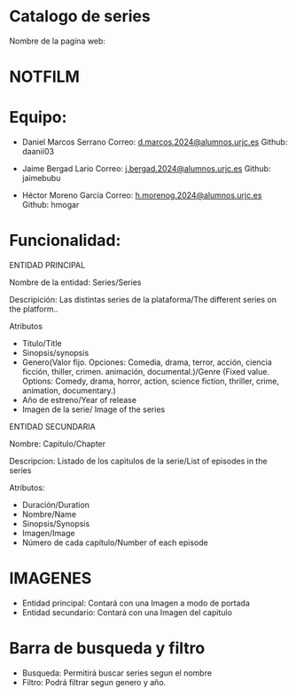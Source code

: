 # Catalogo de series
Nombre de la pagina web:
# NOTFILM

# Equipo:

- Daniel Marcos Serrano Correo: d.marcos.2024@alumnos.urjc.es Github: daanii03

- Jaime Bergad Lario Correo: j.bergad.2024@alumnos.urjc.es Github: jaimebubu

- Héctor Moreno García Correo: h.morenog.2024@alumnos.urjc.es Github: hmogar

# Funcionalidad:

ENTIDAD PRINCIPAL

Nombre de la entidad: Series/Series

Descripición: Las distintas series de la plataforma/The different series on the platform..

Atributos
- Titulo/Title
- Sinopsis/synopsis
- Genero(Valor fijo. Opciones: Comedia, drama, terror, acción, ciencia ficción, thiller, crimen. animación, documental.)/Genre (Fixed value. Options: Comedy, drama, horror, action, science fiction, thriller, crime, animation, documentary.)
- Año de estreno/Year of release
- Imagen de la serie/ Image of the series

ENTIDAD SECUNDARIA

Nombre: Capitulo/Chapter

Descripcion: Listado de los capitulos de la serie/List of episodes in the series

Atributos:
- Duración/Duration
- Nombre/Name
- Sinopsis/Synopsis
- Imagen/Image
- Número de cada capítulo/Number of each episode

# IMAGENES
- Entidad principal: Contará con una Imagen a modo de portada
- Entidad secundario: Contará con una Imagen del capitulo
# Barra de busqueda y filtro
- Busqueda: Permitirá buscar series segun el nombre
- Filtro: Podrá filtrar segun genero y año.
